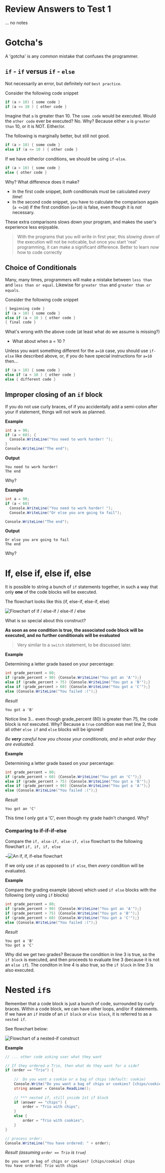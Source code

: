 # Review Answers to Test 1

... no notes

# Gotcha's

A 'gotcha' is any *common* mistake that confuses the programmer. 

## `if` - `if` versus `if` - `else`

Not necessarily an error, but definitely *not* `best practice`.

Consider the following code snippet

```csharp
if (a > 10) { some code }
if (a <= 10 ) { other code }
```

Imagine that `a` is greater than 10.  The `some code` would be executed.  Would the `other code` ever be executed? No.  Why? Because either `a` is `greater than` 10, or it is NOT.  Either/or.

The following is marginally better, but still not good.

```csharp
if (a > 10) { some code }
else if (a <= 10 ) { other code }
```

If we have either/or conditions, we should be using `if-else`. 

```csharp
if (a > 10) { some code }
else { other code }
```

Why?  What difference does it make?
* In the first code snippet, *both* conditionals must be calculated *every time*!
* In the second code snippet, you have to calculate the comparison again (`a <=10`) if the first condition (`a>10`) is false, even though it is *not* necessary.  

These extra comparisons slows down your program, and makes the user's experience less enjoyable.

> With the programs that you will write in first year, this *slowing down* of the execution will not be noticable, but once you start 'real' programming, it can make a significant difference.
> Better to learn *now* how to code correctly

## Choice of Conditionals

Many, many times, programmers will make a mistake between `less than` and `less than or equal`. Likewise for `greater than` and `greater than or equals`.

Consider the following code snippet

```csharp
{ beginning code }
if (a > 10) { some code }
else if (a < 10 ) { other code }
{ final code }
```

What's wrong with the above code (at least what do we assume is missing?)

* What about when a = 10 ?

Unless you want something different for the `a=10` case, you should use `if-else` like described above, or, if you do have special instructions for `a=10` then...

```csharp
if (a > 10) { some code }
else if (a < 10 ) { other code }
else { different code }
```

## Improper closing of an `if` block

If you do not use curly braces, of if you accidentally add a semi-colon after your if statement, things will not work as planned.

**Example**

```csharp
int a = 90;
if (a < 60); {
  Console.WriteLine("You need to work harder! ");
}
Console.WriteLine("The end");
```

**Output**

```text 
You need to work harder! 
The end
```

Why?

**Example**

```csharp
int a = 90;
if (a < 60) 
  Console.WriteLine("You need to work harder! ");
  Console.WriteLine("Or else you are going to fail");

Console.WriteLine("The end");
```

**Output**

```text 
Or else you are going to fail
The end
```
Why?

# If, else if, else if, else

It is possible to string a bunch of `if` statements together, in such a way that only **one** of the code blocks will be executed.

The flowchart looks like this (if, else-if, else-if, else)

![Flowchart of if / else-if / else-if / else](../Images/17_if_elseif.png)

What is so special about this construct?

**As soon as one condition is true, the associated code block will be executed, and no further conditionals will be evaluated**

> Very similar to a `switch` statement, to be discussed later.

**Example**

Determining a letter grade based on your percentage:

```csharp
int grade_percent = 80;
if (grade_percent > 90) {Console.WriteLine("You got an 'A'");}
else if (grade_percent > 75) {Console.WriteLine("You got a 'B'");}
else if (grade_percent > 60) {Console.WriteLine("You got a 'C'");}
else {Console.WriteLine("You failed :(");}
```

*Result*

```text 
You got a 'B'
```

Notice line 3... even though grade_percent (80) is greater than 75, the code block is *not* executed.  Why?  Because a `true` condition was met line 2, thus all other `else if` and `else` blocks will be ignored!

*Be **very** careful how you choose your conditionals, and in what order they are evaluated.*

**Example**

Determining a letter grade based on your percentage:

```csharp
int grade_percent = 80;
if (grade_percent > 60) {Console.WriteLine("You got an 'C'");}
else if (grade_percent > 75) {Console.WriteLine("You got a 'B'");}
else if (grade_percent > 90) {Console.WriteLine("You got a 'A'");}
else {Console.WriteLine("You failed :(");}
```

*Result*

```text 
You got an 'C'
```
This time I only got a 'C', even though my grade hadn't changed.  Why?

### Comparing to if-if-if-else

Compare the `if, else-if, else-if, else` flowchart to the following flowchart `if, if, if, else`

~![An if, if, if-else flowchart](../Images/17_if_if_else.png)

If we only use `if` as opposed to `if else`, then *every* condition will be evaluated.

**Example**

Compare the grading example (above) which used `if else` blocks with the following (only using `if` blocks)

```csharp
int grade_percent = 80;
if (grade_percent > 90) {Console.WriteLine("You got an 'A'");}
if (grade_percent > 75) {Console.WriteLine("You got a 'B'");}
if (grade_percent > 60) {Console.WriteLine("You got a 'C'");}
else {Console.WriteLine("You failed :(");}
```

*Result*

```text
You got a 'B'
You got a 'C'
```

Why did we get two grades?  Because the condition in line 3 is true, so the `if block` is executed, and then proceeds to evaluate line 3 (because it is not an `else if`).  The conditon in line 4 is also true, so the `if block` in line 3 is also executed.

# Nested `if`s

Remember that a code block is just a bunch of code, surrounded by curly braces.  Within a code block, we can have other loops, and/or if statements.  If we have an `if` inside of an `if block` or `else block`, it is referred to as a `nested if`.

See flowchart below:

![Flowchart of a nested-if construct](../Images/17_nested_if.png)

**Example**

```csharp
// ... other code asking user what they want

// If they ordered a Trio, then what do they want for a side?
if (order == "Trio") {
  
  	//  Do you want a cookie or a bag of chips (default: cookie)
  	Console.Write("Do you want a bag of chips or cookies? [chips/cookie] ");
  	string answer = Console.ReadLine();
  
  	// *** nested if, still inside 1st if block
  	if (answer == "chips") {
      	order = "Trio with chips";
    }
  	else {
      	order = "Trio with cookies";
    }
}

// process order:
Console.WriteLine("You have ordered: " + order);
```

*Result (assuming `order == Trio` is `true`)*

```text
Do you want a bag of chips or cookies? [chips/cookie] chips
You have ordered: Trio with chips
```

